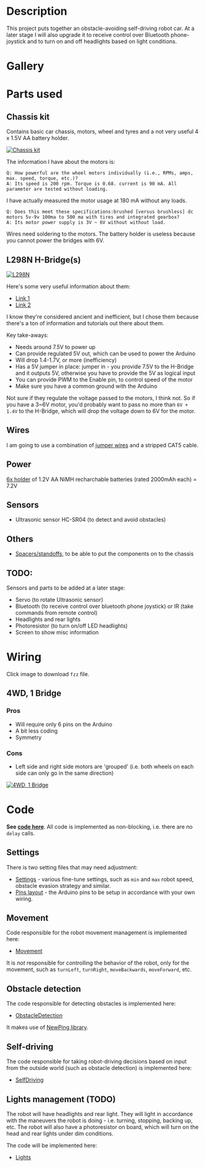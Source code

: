 # Description
This project puts together an obstacle-avoiding self-driving robot car. At a later stage I will also upgrade it to receive control over Bluetooth phone-joystick and to turn on and off headlights based on light conditions.

# Gallery
<script src="https://cdn.jsdelivr.net/npm/publicalbum@latest/embed-ui.min.js" async></script>
<div class="pa-carousel-widget" style="width:100%; height:480px; display:none;"
  data-link="https://photos.app.goo.gl/AvjJdpDaXdEihXDb9"
  data-title="Robot Car"
  data-description="9 new photos added to shared album">
  <object data="https://lh3.googleusercontent.com/yjVoZvgdJt6lLyMYCD9JR-V34XHjPvLeSf4km3wyh8C9AI2NDNbyX7_EsfK2BYKTjYfvYPWxakdTyJS3dr1Ig143LMHpCVxXc-Q6DZ1QOCvTuTi51cJowWT6xrsBrTxQUcc6qr9k0G0=w1920-h1080"></object>
  <object data="https://lh3.googleusercontent.com/LAwer_O6Hyd0hpmFctiwaJQYTOt56SpDZDr4R0TEe-4jT50Rz1XZaXK3JULKgfkzRXb-mw9ASeAQ0wByzwMzajrfyrDjHBsFPzBcWEBoQI4TKQWitOi2jGzLaYkaXkab8ja2Ou7QjAA=w1920-h1080"></object>
  <object data="https://lh3.googleusercontent.com/RRZkngbPCR7FS95gW_MxNP2sIzZXOrQZzc5NWqOP8MBB3Q-82-KG5AZLNqEz0KfhoMkV9L3QYnPrwlCRs9aQOYsunKEKRVysPStj1t6Rgeu39hllMz0J2Il0qM0BFvYMcQveWbceUdI=w1920-h1080"></object>
  <object data="https://lh3.googleusercontent.com/RKW1kN0OLuTdtHl6lL_VyQgJn9r8OidepgGqSxL_pOPXqtREnAEourFWcWyGzarxd2bNiDULTLxewNEmur3x4S-NE4xDyeF6gC_u6c2RI7c6xvc8il3JrQmi0MFnXYPFQBhlBJksET0=w1920-h1080"></object>
  <object data="https://lh3.googleusercontent.com/FDoqt0zDnWvFFN-nHdzSZ_h4eAR8owD22UeLiyvo-Tf4dzI6auWME0FtM0EhCfNECbEvQ0_n2ZGicNarUU6srKaxD5uI6fFyJoEejUPc3B-7VxCxYP2NKOSK5XAv7FDkVZU1KK_DFGM=w1920-h1080"></object>
  <object data="https://lh3.googleusercontent.com/gZkmvSFaXzO3UxmerxesP8raLyGcYdbJgnbZy0QuKNWaqyJBXBqYqYxhaLjz-Hf5AtsZYTWcABsbhdoSDeToyKkrrJ69a10hFmbmlNvc5qjVcVQfuONWRs1ZEvnPahkvHaA2ruVM8Dw=w1920-h1080"></object>
  <object data="https://lh3.googleusercontent.com/b63pThXOhTJTEcsl16vjYXixiCmLx2Stu_NVYejEQ8uiih5CgncSIDySkQ4g3XFH_fC4CANB6mXlbT2LWReOo_czl1KgQP1gD_V7xFCgCD12QlkiKg3sj7qUDF04NqITeB90xGdVjq4=w1920-h1080"></object>
  <object data="https://lh3.googleusercontent.com/1VcpCLH37aQBLRRFZ6LkYEio8TWZCiBKPUjtML1lYcQSoOfHAMtChjKMyPGRaiZqBtJCOzJqVWuRBJ5PDO6fM0zBzhhoJ9D1swT1it1efMKg_MKuZlH-QgpcFoS2WDgplmJgUELnNJI=w1920-h1080"></object>
  <object data="https://lh3.googleusercontent.com/Vn4A8RIKz89OjlU6DR2qUs2ipwb6a1N_TjhOxbmbjVkAdOHzrIKw1ZYaEnIoYrn-Di87XgC4zARPBTw9dZkIbpF2bWfGG6d6XrsnYolg6QmZRly2BRv4OiFfW0maHFpSGHZWka8T3K0=w1920-h1080"></object>
</div>

# Parts used
## Chassis kit
Contains basic car chassis, motors, wheel and tyres and a not very useful 4 x 1.5V AA battery holder.

[![Chassis kit](img/chassis_kit.jpg)](https://www.amazon.com/gp/product/B07DNXBFQN)

The information I have about the motors is:

```
Q: How powerful are the wheel motors individually (i.e., RPMs, amps, max. speed, torque, etc.)?
A: Its speed is 200 rpm. Torque is 0.68. current is 90 mA. All parameter are tested without loading.
```

I have actually measured the motor usage at 180 mA without any loads.

```
Q: Does this meet these specifications:brushed [versus brushless] dc motors 5v-9v 100ma to 500 ma with tires and integrated gearbox?
A: Its motor power supply is 3V ~ 6V without without load.
```

Wires need soldering to the motors. The battery holder is useless because you cannot power the bridges with 6V.

## L298N H-Bridge(s)
[![L298N](img/HBridges.jpg)](https://www.amazon.com/gp/product/B01M29YK5U)

Here's some very useful information about them:
- [Link 1](https://dronebotworkshop.com/dc-motors-l298n-h-bridge/)
- [Link 2](https://www.14core.com/wiring-driving-the-l298n-h-bridge-on-2-to-4-dc-motors/)

I know they're considered ancient and inefficient, but I chose them because there's a ton of information and tutorials out there about them.

Key take-aways:
- Needs around 7.5V to power up
- Can provide regulated 5V out, which can be used to power the Arduino
- Will drop 1.4-1.7V, or more (inefficiency)
- Has a 5V jumper in place: jumper in - you provide 7.5V to the H-Bridge and it outputs 5V, otherwise you have to provide the 5V as logical input
- You can provide PWM to the Enable pin, to control speed of the motor
- Make sure you have a common ground with the Arduino

Not sure if they regulate the voltage passed to the motors, I think not. So if you have a 3~6V motor, you'd probably want to pass no more than `6V + 1.4V` to the H-Bridge, which will drop the voltage down to 6V for the motor.

## Wires
I am going to use a combination of [jumper wires](https://www.amazon.com/gp/product/B07GD2BWPY) and a stripped CAT5 cable.

## Power
[6x holder](https://www.amazon.com/gp/product/B081395LK3) of 1.2V AA NiMH recharchable batteries (rated 2000mAh each) = 7.2V

## Sensors
- Ultrasonic sensor HC-SR04 (to detect and avoid obstacles)

## Others
- [Spacers/standoffs](https://www.amazon.com/gp/product/B073ZC6PB9), to be able to put the components on to the chassis

## TODO:
Sensors and parts to be added at a later stage:
- Servo (to rotate Ultrasonic sensor)
- Bluetooth (to receive control over bluetooth phone joystick) or IR (take commands from remote control)
- Headlights and rear lights
- Photoresistor (to turn on/off LED headlights)
- Screen to show misc information

# Wiring
Click image to download `fzz` file.

## 4WD, 1 Bridge
### Pros
- Will require only 6 pins on the Arduino
- A bit less coding
- Symmetry

### Cons
- Left side and right side motors are 'grouped' (i.e. both wheels on each side can only go in the same direction)

[![4WD, 1 Bridge](img/ObstacleCar_1_Bridge_4wd.jpg)](ObstacleCar_1_Bridge_4wd.fzz)

# Code
**See [code here](../RoboCar/)**. All code is implemented as non-blocking, i.e. there are no `delay` calls.

## Settings
There is two setting files that may need adjustment:
- [Settings](../RoboCar/Settings.hh) - various fine-tune settings, such as `min` and `max` robot speed, obstacle evasion strategy and similar.
- [Pins layout](../RoboCar/Pins.hh) - the Arduino pins to be setup in accordance with your own wiring.

## Movement
Code responsible for the robot movement management is implemented here:
- [Movement](../RoboCar/Movement.cpp)
  
It is *not* responsible for controlling the behavior of the robot, only for the movement, such as `turnLeft`, `turnRight`, `moveBackwards`, `moveForward`, etc.

## Obstacle detection
The code responsible for detecting obstacles is implemented here:
  - [ObstacleDetection](../RoboCar/ObstacleDetection.cpp)

It makes use of [NewPing library](https://playground.arduino.cc/Code/NewPing).

## Self-driving
The code responsible for taking robot-driving decisions based on input from the outside world (such as obstacle detection) is implemented here:
- [SelfDriving](../RoboCar/SelfDriving.cpp)

## Lights management (TODO)
The robot will have headlights and rear light. They will light in accordance with the maneuvers the robot is doing - i.e. turning, stopping, backing up, etc. The robot will also have a photoresistor on board, which will turn on the head and rear lights under dim conditions.
  
The code will be implemented here:
- [Lights](../RoboCar/Lights.cpp)
